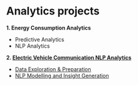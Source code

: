 # Analytics projects

**1. Energy Consumption Analytics**   
- Predictive Analytics  
- NLP Analytics   

**2. [Electric Vehicle Communication NLP Analytics](https://github.com/daoddv/analytics-projects/tree/master/projects/02-electric-vehicle-communication-analytics)**  
- [Data Exploration & Preparation](https://github.com/daoddv/analytics-projects/blob/master/projects/02-electric-vehicle-communication-analytics/02-ev-nlp-analytics-exploration.ipynb)  
- [NLP Modelling and Insight Generation](https://github.com/daoddv/analytics-projects/blob/master/projects/02-electric-vehicle-communication-analytics/02-ev-nlp-analytics-sentiment-analysis.ipynb)  
